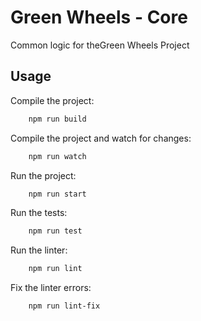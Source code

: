 # Green Wheels - Core

Common logic for theGreen Wheels Project

## Usage

Compile the project:

```bash
    npm run build
```

Compile the project and watch for changes:

```bash
    npm run watch
```

Run the project:

```bash
    npm run start
```

Run the tests:

```bash
    npm run test
```

Run the linter:

```bash
    npm run lint
```

Fix the linter errors:

```bash
    npm run lint-fix
```
